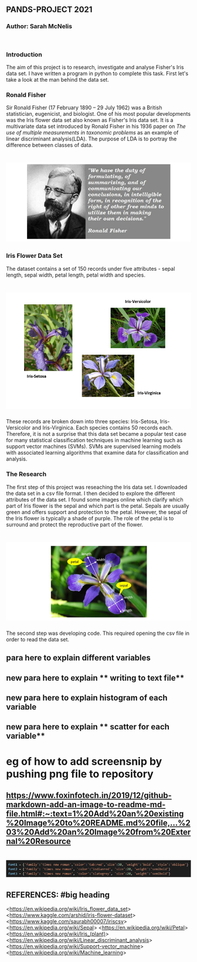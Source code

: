 ## **PANDS-PROJECT 2021**
### Author: Sarah McNelis
&nbsp;
### **Introduction** 
The aim of this project is to research, investigate and analyse Fisher's Iris data set. I have written a program in python to complete this task. First let's take a look at the man behind the data set.
&nbsp;
### **Ronald Fisher**
Sir Ronald Fisher (17 February 1890 – 29 July 1962) was a British statistician, eugenicist, and biologist. One of his most popular developments was the Iris flower data set also known as Fisher's Iris data set. It is a multivariate data set introduced by Ronald Fisher in his 1936 paper on _The use of multiple measurements in taxonomic problems_ as an example of linear discriminant analysis(LDA). The purpose of LDA is to portray the difference between classes of data.
# ![fisher](image1.jpg) 
### **Iris Flower Data Set**
The dataset contains a set of 150 records under five attributes - sepal length, sepal width, petal length, petal width and species. 
# ![flowers](image2.jpg)
These records are broken down into three species: Iris-Setosa, Iris-Versicolor and Iris-Virginica. Each species contains 50 records each. Therefore, it is not a surprise that this data set became a popular test case for many statistical classification techniques in machine learning such as support vector machines (SVMs). SVMs are supervised learning models with associated learning algorithms that examine data for classification and analysis.
### **The Research**
The first step of this project was reseaching the Iris data set. I downloaded the data set in a csv file format. I then decided to explore the different attributes of the data set. I found some images online which clarify which part of Iris flower is the sepal and which part is the petal. Sepals are usually green and offers support and protection to the petal. However, the sepal of the Iris flower is typically a shade of purple. The role of the petal is to surround and protect the reproductive part of the flower.
# ![sepalPetal](imageSepalPetal.jpg)
The second step was developing code. This required opening the csv file in order to read the data set. 









## para here to explain different **variables**


## new para here to explain ** writing to text file**

## new para here to explain **histogram of each variable**

## new para here to explain ** scatter for each variable**

# eg of how to add screensnip by pushing png file to repository
## https://www.foxinfotech.in/2019/12/github-markdown-add-an-image-to-readme-md-file.html#:~:text=1%20Add%20an%20existing%20Image%20to%20README.md%20file,...%203%20Add%20an%20Image%20from%20External%20Resource

# ![eg.](picexample.png)


## **REFERENCES:** #big heading 
<<https://en.wikipedia.org/wiki/Iris_flower_data_set>>
<<https://www.kaggle.com/arshid/iris-flower-dataset>>
<<https://www.kaggle.com/saurabh00007/iriscsv>>
<<https://en.wikipedia.org/wiki/Sepal>>
<<https://en.wikipedia.org/wiki/Petal>>
<<https://en.wikipedia.org/wiki/Iris_(plant)>>
<<https://en.wikipedia.org/wiki/Linear_discriminant_analysis>>
<<https://en.wikipedia.org/wiki/Support-vector_machine>>
<<https://en.wikipedia.org/wiki/Machine_learning>>

